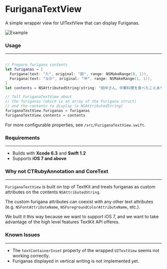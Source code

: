 # FuriganaTextView
A simple wrapper view for UITextView that can display Furiganas.

![Example](https://raw.githubusercontent.com/Liulishuo-iOS/FuriganaTextView/master/img/example.png)

### Usage
---

```swift

// Prepare furigana contents
let furiganas = [
  Furigana(text: "た", original: "田", range: NSMakeRange(0, 1)),
  Furigana(text: "なか", original: "中", range: NSMakeRange(1, 1)),
]
let contents = NSAttributedString(string: "田中さん、中華料理を食べたことありますか。")

// Tell FuriganaTextView about 
// the furiganas (which is an array of the Furigana struct) 
// and the contents to display (a NSAttributedString)
furiganaTextView.furiganas = furiganas
furiganaTextView.contents = contents

```

For more configurable properties, see `/src/FuriganaTextView.swift`.

### Requirements
---

* Builds with __Xcode 6.3__ and __Swift 1.2__
* Supports __iOS 7 and above__

### Why not CTRubyAnnotation and CoreText
---

`FuriganaTextView` is built on top of TextKit and treats furiganas as custom attributes on the contents `NSAttributedString`.

The custom furigana attributes can coexist with any other text attributes (e.g. `NSFontAttributeName`, `NSForegroundColorAttributeName`, etc.).

We built it this way because we want to support iOS 7, and we want to take advantage of the high level features TextKit API offeres.

### Known Issues
---

* The `textContainerInset` property of the wrapped `UITextView` seems not working correctly.
* Furiganas displayed in vertical writing is not implemented yet.

